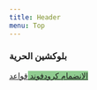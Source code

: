 ```yaml
---
title: Header
menu: Top
---
```


<h3 class="header-font">بلوكشين الحرية</h3>
<a href="crowdfund" class="btn btn-xl" style="margin-top: 4px; margin-bottom: -50px; background-color: #90cc90; border-color: green;">الانضمام كرودفوند <i class="fa fa-rocket"></i></a>
<a href="terms" class="btn btn-xl" style="margin-top: 4px; margin-bottom: -50px;">قواعد <i class="fa fa-legal"></i></a>
